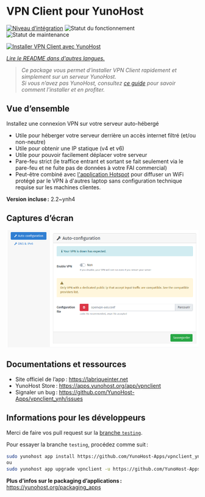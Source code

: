 <!--
Nota bene : ce README est automatiquement généré par <https://github.com/YunoHost/apps/tree/master/tools/readme_generator>
Il NE doit PAS être modifié à la main.
-->

# VPN Client pour YunoHost

[![Niveau d’intégration](https://dash.yunohost.org/integration/vpnclient.svg)](https://dash.yunohost.org/appci/app/vpnclient) ![Statut du fonctionnement](https://ci-apps.yunohost.org/ci/badges/vpnclient.status.svg) ![Statut de maintenance](https://ci-apps.yunohost.org/ci/badges/vpnclient.maintain.svg)

[![Installer VPN Client avec YunoHost](https://install-app.yunohost.org/install-with-yunohost.svg)](https://install-app.yunohost.org/?app=vpnclient)

*[Lire le README dans d'autres langues.](./ALL_README.md)*

> *Ce package vous permet d’installer VPN Client rapidement et simplement sur un serveur YunoHost.*  
> *Si vous n’avez pas YunoHost, consultez [ce guide](https://yunohost.org/install) pour savoir comment l’installer et en profiter.*

## Vue d’ensemble

Installez une connexion VPN sur votre serveur auto-hébergé
* Utile pour héberger votre serveur derrière un accès internet filtré (et/ou non-neutre)
* Utile pour obtenir une IP statique (v4 et v6)
* Utile pour pouvoir facilement déplacer votre serveur
* Pare-feu strict (le traffice entrant et sortant se fait seulement via le pare-feu et ne fuite pas de données à votre FAI commercial)
* Peut-être combiné avec [l'application Hotspot](https://github.com/YunoHost-Apps/hotspot_ynh) pour diffuser un WiFi protégé par le VPN à d'autres laptop sans configuration technique requise sur les machines clientes.



**Version incluse :** 2.2~ynh4

## Captures d’écran

![Capture d’écran de VPN Client](./doc/screenshots/vpnclient.png)

## Documentations et ressources

- Site officiel de l’app : <https://labriqueinter.net>
- YunoHost Store : <https://apps.yunohost.org/app/vpnclient>
- Signaler un bug : <https://github.com/YunoHost-Apps/vpnclient_ynh/issues>

## Informations pour les développeurs

Merci de faire vos pull request sur la [branche `testing`](https://github.com/YunoHost-Apps/vpnclient_ynh/tree/testing).

Pour essayer la branche `testing`, procédez comme suit :

```bash
sudo yunohost app install https://github.com/YunoHost-Apps/vpnclient_ynh/tree/testing --debug
ou
sudo yunohost app upgrade vpnclient -u https://github.com/YunoHost-Apps/vpnclient_ynh/tree/testing --debug
```

**Plus d’infos sur le packaging d’applications :** <https://yunohost.org/packaging_apps>
